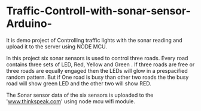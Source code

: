 # Traffic-Controll-with-sonar-sensor-Arduino-
It is demo project of Controlling traffic lights with the sonar reading and upload it to the server using NODE MCU. 

In this project six sonar sensors is used to control three roads. Every road contains three sets of LED, Red, Yellow and Green . If three roads are free or three roads are equally engaged then the LEDs will glow in a prespacified random pattern. But if One road is busy than other two roads the the busy road will show green LED and the other two will show RED.

The Sonar sensor data of the six sensors is uploaded to the 'www.thinkspeak.com' using node mcu wifi module.
